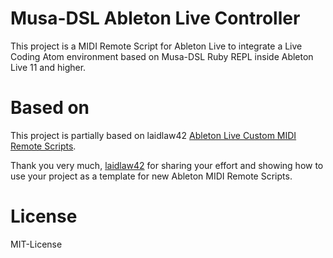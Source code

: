 # Musa-DSL Ableton Live Controller

This project is a MIDI Remote Script for Ableton Live to integrate a Live Coding Atom environment based on Musa-DSL Ruby REPL inside Ableton Live 11 and higher.

# Based on

This project is partially based on laidlaw42 [Ableton Live Custom MIDI Remote Scripts](https://github.com/laidlaw42/ableton-live-midi-remote-scripts).

Thank you very much, [laidlaw42](https://github.com/laidlaw42) for sharing your effort and showing how to use your project as a template for new Ableton MIDI Remote Scripts.

# License

MIT-License
